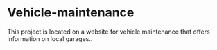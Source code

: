 # Vehicle-maintenance
This project is located on a website for vehicle maintenance that offers information on local garages..
